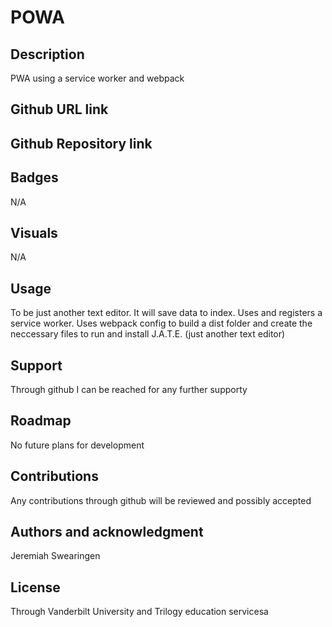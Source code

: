 # POWA

## Description
PWA using a service worker and webpack 

## Github URL link


## Github Repository link


## Badges
N/A

## Visuals
N/A

## Usage
To be just another text editor. It will save data to index. Uses and registers a service worker. Uses webpack  config to build a dist folder and create the neccessary files to run and install J.A.T.E. (just another text editor)

## Support
Through github I can be reached for any further supporty

## Roadmap
No future plans for development

## Contributions
Any contributions through github will be reviewed and possibly accepted

## Authors and acknowledgment
Jeremiah Swearingen

## License
Through Vanderbilt University and Trilogy education servicesa